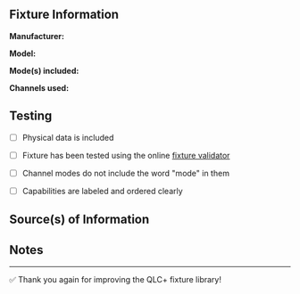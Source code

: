 <!--
Thank you for contributing a new fixture to QLC+!

Please make sure you've tested the fixture file thoroughly. This template will help reviewers validate and merge your contribution smoothly.
-->

## Fixture Information

**Manufacturer:**  
<!-- Example: Chauvet -->

**Model:**  
<!-- Example: Intimidator Spot 160 -->

**Mode(s) included:**  
<!-- List each DMX mode included, e.g. "16-channel", "8-channel basic", etc. -->

**Channels used:**  
<!-- Total number of DMX channels used, including any 16-bit pairs -->

## Testing

- [ ] Physical data is included 
- [ ] Fixture has been tested using the online [fixture validator](https://www.qlcplus.org/fixture_validator.php)
- [ ] Channel modes do not include the word "mode" in them
- [ ] Capabilities are labeled and ordered clearly


## Source(s) of Information

<!-- Links to user manuals, DMX charts, official product pages, or any reference used -->

## Notes

<!-- Add any comments for the reviewer or explain any specific decisions made in the fixture file -->

---

✅ Thank you again for improving the QLC+ fixture library!  
